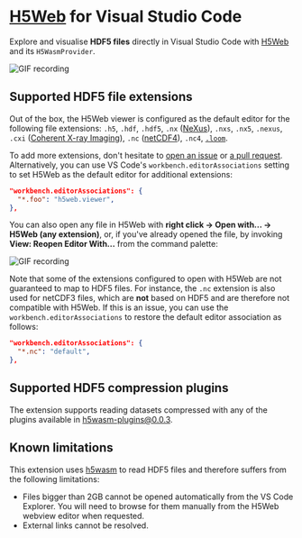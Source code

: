 # [H5Web](https://h5web.panosc.eu/) for Visual Studio Code

Explore and visualise **HDF5 files** directly in Visual Studio Code with
[H5Web](https://h5web.panosc.eu/) and its `H5WasmProvider`.

![GIF recording](./assets/vscode-h5web.gif)

## Supported HDF5 file extensions

Out of the box, the H5Web viewer is configured as the default editor for the
following file extensions: `.h5`, `.hdf`, `.hdf5`, `.nx`
([NeXus](https://manual.nexusformat.org/index.html)), `.nxs`, `.nx5`, `.nexus`,
`.cxi`
([Coherent X-ray Imaging](https://raw.githubusercontent.com/cxidb/CXI/master/cxi_file_format.pdf)),
`.nc` ([netCDF4](https://docs.unidata.ucar.edu/nug/current/)), `.nc4`,
[`.loom`](http://linnarssonlab.org/loompy/format/).

To add more extensions, don't hesitate to
[open an issue](https://github.com/silx-kit/vscode-h5web/issues/new) or
[a pull request](https://github.com/silx-kit/vscode-h5web/pulls). Alternatively,
you can use VS Code's `workbench.editorAssociations` setting to set H5Web as the
default editor for additional extensions:

```json
"workbench.editorAssociations": {
  "*.foo": "h5web.viewer",
},
```

You can also open any file in H5Web with **right click -> Open with... -> H5Web
(any extension)**, or, if you've already opened the file, by invoking **View:
Reopen Editor With...** from the command palette:

![GIF recording](./assets/vscode-openwith.gif)

Note that some of the extensions configured to open with H5Web are not
guaranteed to map to HDF5 files. For instance, the `.nc` extension is also used
for netCDF3 files, which are **not** based on HDF5 and are therefore not
compatible with H5Web. If this is an issue, you can use the
`workbench.editorAssociations` to restore the default editor association as
follows:

```json
"workbench.editorAssociations": {
  "*.nc": "default",
},
```

## Supported HDF5 compression plugins

The extension supports reading datasets compressed with any of the plugins
available in
[h5wasm-plugins@0.0.3](https://github.com/h5wasm/h5wasm-plugins/tree/v0.0.3?tab=readme-ov-file#included-plugins).

## Known limitations

This extension uses [h5wasm](https://github.com/usnistgov/h5wasm) to read HDF5
files and therefore suffers from the following limitations:

- Files bigger than 2GB cannot be opened automatically from the VS Code
  Explorer. You will need to browse for them manually from the H5Web webview
  editor when requested.
- External links cannot be resolved.
